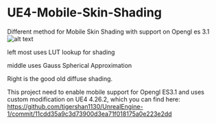 # UE4-Mobile-Skin-Shading
Different method for Mobile Skin Shading with support on Opengl es 3.1
![alt text](https://github.com/tigershan1130/UE4-Mobile-Skin-Shading/blob/main/HighresScreenshot00000.png)

left most uses LUT lookup for shading

middle uses Gauss Spherical Approximation

Right is the good old diffuse shading.


This project need to enable mobile support for Opengl ES3.1 and uses custom modification on UE4 4.26.2, which you can find here:
https://github.com/tigershan1130/UnrealEngine-1/commit/11cdd35a9c3d73900d3ea71f018175a0e223e2dd
